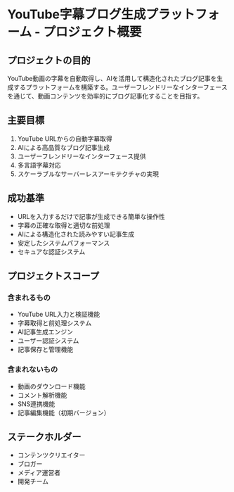 # YouTube字幕ブログ生成プラットフォーム - プロジェクト概要

## プロジェクトの目的
YouTube動画の字幕を自動取得し、AIを活用して構造化されたブログ記事を生成するプラットフォームを構築する。ユーザーフレンドリーなインターフェースを通じて、動画コンテンツを効率的にブログ記事化することを目指す。

## 主要目標
1. YouTube URLからの自動字幕取得
2. AIによる高品質なブログ記事生成
3. ユーザーフレンドリーなインターフェース提供
4. 多言語字幕対応
5. スケーラブルなサーバーレスアーキテクチャの実現

## 成功基準
- URLを入力するだけで記事が生成できる簡単な操作性
- 字幕の正確な取得と適切な前処理
- AIによる構造化された読みやすい記事生成
- 安定したシステムパフォーマンス
- セキュアな認証システム

## プロジェクトスコープ
### 含まれるもの
- YouTube URL入力と検証機能
- 字幕取得と前処理システム
- AI記事生成エンジン
- ユーザー認証システム
- 記事保存と管理機能

### 含まれないもの
- 動画のダウンロード機能
- コメント解析機能
- SNS連携機能
- 記事編集機能（初期バージョン）

## ステークホルダー
- コンテンツクリエイター
- ブロガー
- メディア運営者
- 開発チーム
